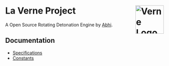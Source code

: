 # La Verne Project <img src="https://i.imgur.com/aezJ6U5.png" alt="Verne Logo" width="90" height="90" align="right">

A Open Source Rotating Detonation Engine by [Abhi](http://abhi-deep.com/).

## Documentation

- [Specifications](./docs/specifications.md)
- [Constants](./docs/constants.md)
